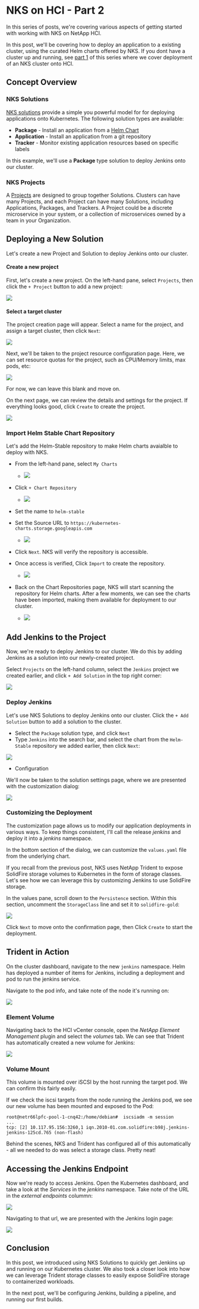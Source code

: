 # NKS on HCI - Part 2

In this series of posts, we're covering various aspects of getting started with working with NKS on NetApp HCI. 

In this post, we'll be covering how to deploy an application to a existing cluster, using the curated Helm charts offered by NKS. If you dont have a cluster up and running, see [part 1]() of this series where we cover deployment of an NKS cluster onto HCI.

## Concept Overview


### NKS Solutions

 [NKS solutions](https://docs.netapp.com/us-en/kubernetes-service/solutions-intro.html) provide a simple you powerful model for for deploying applications onto Kubernetes. The following solution types are available:
- **Package** - Install an application from a [Helm Chart](https://github.com/helm/helm)
- **Application** - Install an application from a git repository
- **Tracker** - Monitor existing application resources based on specific labels

In this example, we'll use a **Package** type solution to deploy Jenkins onto our cluster.

### NKS Projects

A [Projects](https://docs.netapp.com/us-en/kubernetes-service/projects-intro.html) are designed to group together Solutions.  Clusters can have many Projects, and each Project can have many Solutions, including Applications, Packages, and Trackers. A Project could be a discrete microservice in your system, or a collection of microservices owned by a team in your Organization.

## Deploying a New Solution

Let's create a new Project and Solution to deploy Jenkins onto our cluster.

#### Create a new project

First, let's create a new project. On the left-hand pane, select `Projects`, then click the `+ Project` button to add a new project:

![](images/sidepane_v2.png)

#### Select a target cluster

The project creation page will appear. Select a name for the project, and assign a target cluster, then click `Next`:

![](images/project1_v2.png)

Next, we'll be taken to the project resource configuration page. Here, we can  set resource quotas for the project, such as CPU/Memory limits, max pods, etc:

![](images/project_configure_v2.png)


For now, we can leave this blank and move on.

On the next page, we can review the details and settings for the project. If everything looks good, click `Create` to create the project.

![](images/project_review_v2.png)


### Import Helm Stable Chart Repository

Let's add the Helm-Stable repository to make Helm charts avaialble to deploy with NKS.

* From the left-hand pane, select `My Charts`
    * ![](images/add_chart_1.png)

* Click `+ Chart Repository`
    * ![](images/add_chart_2.png)

* Set the name to `helm-stable`

* Set the Source URL to `https://kubernetes-charts.storage.googleapis.com`
    * ![](images/add_chart_3.png)

* Click `Next`. NKS will verify the repository is accessible. 
* Once access is verified, Click `Import` to create the repository.
    * ![](images/add_chart_4.png)

* Back on the Chart Repositories page, NKS will start scanning the repository for Helm charts. After a few moments, we can see the charts have been imported, making them available for deployment to our cluster.
    * ![](images/add_chart_5.png)


## Add Jenkins to the Project

Now, we're ready to deploy Jenkins to our cluster. We do this by adding Jenkins as a solution into our newly-created project. 

Select `Projects` on the left-hand column, select the `Jenkins` project we created earlier, and click `+ Add Solution` in the top right corner:

![](images/add_solution.png)

### Deploy Jenkins

Let's use NKS Solutions to deploy Jenkins onto our cluster. Click the `+ Add Solution` button to add a solution to the cluster.


* Select the `Package` solution type, and click `Next`
* Type `Jenkins` into the search bar, and select the chart from the `Helm-Stable` repository we added earlier, then click `Next`:

![](images/add_jenkins_1.png)

* Configuration


We'll now be taken to the solution settings page, where we are presented with the customization dialog:

![](images/jenkins_config.png)

### Customizing the Deployment

The customization page allows us to modify our application deployments in various ways. To keep things consistent, I'll call the release *jenkins* and deploy it into a *jenkins* namespace. 

In the bottom section of the dialog, we can customize the  `values.yaml` file from the underlying chart.
 
If you recall from the previous post, NKS uses NetApp Trident to expose SolidFire storage volumes to Kubernetes in the form of storage classes. Let's see how we can leverage this by customizing Jenkins to use SolidFire storage.


In the values pane, scroll down to the `Persistence` section. Within this section, uncomment the `StorageClass` line and set it to `solidfire-gold`:

![](images/jenkins_config_2.png)

Click `Next` to move onto the confirmation page, then Click `Create` to start the deployment.


## Trident in Action

On the cluster dashboard, navigate to the new `jenkins` namespace. Helm has deployed a number of items for Jenkins, including a deployment and pod to run the jenkins service.

Navigate to the pod info, and take note of the node it's running on:

![](images/jenkins_pod_info.png)

### Element Volume

Navigating back to the HCI vCenter console, open the *NetApp Element Management* plugin and select the *volumes* tab. We can see that Trident has automatically created a new volume for Jenkins:

![](images/trident_volume.png)

### Volume Mount

This volume is mounted over iSCSI by the host running the target pod. We can confirm this fairly easily.

If we check the iscsi targets from the node running the Jenkins pod, we see our new volume has been mounted and exposed to the Pod:
```
root@netr66lpfc-pool-1-cnq42:/home/debian#  iscsiadm -m session
...
tcp: [2] 10.117.95.156:3260,1 iqn.2010-01.com.solidfire:b98j.jenkins-jenkins-125cd.765 (non-flash)
```

Behind the scenes, NKS and Trident has configured all of this automatically - all we needed to do was select a storage class. Pretty neat!

## Accessing the Jenkins Endpoint

Now we're ready to access Jenkins. Open the Kubernetes dashboard, and take a look at the *Services* in the *jenkins* namespace. Take note of the URL in the *external endpoints* colummn:

![](images/jenkins_svc.png)

Navigating to that url, we are presented with the Jenkins login page:

![](images/jenkins_login.png)

## Conclusion

In this post, we introduced using NKS Solutions to quickly get Jenkins up and running on our Kubernetes cluster. We also took a closer look into how we can leverage Trident storage classes to easily expose SolidFire storage to containerized workloads.

In the next post, we'll be configuring Jenkins, building a pipeline, and running our first builds.

